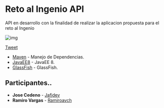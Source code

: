 # Reto al Ingenio API
API en desarrollo con la finalidad de realizar la aplicacion propuesta para el reto al Ingenio 

![img](https://i.imgur.com/Tm5VjgH.png)

[Tweet](https://twitter.com/ucabiinf/status/1056705645611810818)


* [Maven](https://maven.apache.org/) - Manejo de Dependencias.
* [JavaEE8](https://www.java.com/es/download/) - JavaEE 8.
* [GlassFish](https://javaee.github.io/glassfish/) - GlassFish.

## Participantes..

* **Jose Cedeno** - [Jafjdev](https://github.com/jafjdev/)
* **Ramiro Vargas** - [Ramiroavch](https://github.com/ramiroavch)
